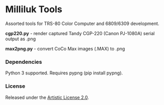 # Milliluk Tools

Assorted tools for TRS-80 Color Computer and 6809/6309 development.

**cgp220.py** - render captured Tandy CGP-220 (Canon PJ-1080A) serial output as .png

**max2png.py** - convert CoCo Max images (.MAX) to .png


### Dependencies

Python 3 supported. Requires pypng (pip install pypng).


### License

Released under the [Artistic License 2.0](https://opensource.org/licenses/Artistic-2.0).

